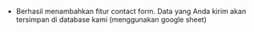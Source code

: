 - Berhasil menambahkan fitur contact form. Data yang Anda kirim akan tersimpan di database kami (menggunakan google sheet)
